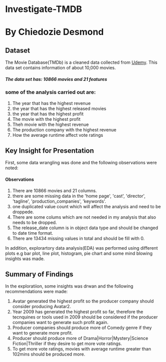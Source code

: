 # Investigate-TMDB
# By Chiedozie Desmond
## Dataset
The Movie Database(TMDb) is a cleaned data collected from [Udemy](https://www.google.com/url?q=https://d17h27t6h515a5.cloudfront.net/topher/2017/October/59dd1c4c_tmdb-movies/tmdb-movies.csv&sa=D&ust=1532469042115000). This data set contains  information of about 10,000 movies. <br>
 ##### The data set has: 10866 movies and 21 features 

### some of the analysis carried out are: 
1. The year that has the highest revenue
2. the year that has the highest released movies
3. the year that has the highest profit
4. The movie with the highest profit
5. Theh movie with the highest revenue
6. The production company with the highest revenue
7. How the average runtime affect vote ratings 

## Key Insight for Presentation
First, some data wrangling was done and the following observations were noted:
#### Observations
1. There are 10866 movies and 21 columns.
2. there are some missing data in the 'home page', 'cast', 'director', 'tagline', 'production_companies', 'keywords'.
3. one duplicated value count which will affect the analysis and need to be droppede.
4. There are some colums which are not needed in my analysis that also needs to be dropped.
5. The release_date column is in object data type and should be changed to date time format.
6. There are 13434 missing values in total and should be fill with 0.

In addition, explorartory data analysis(EDA) was performed using different plots e.g bar plot, line plot, histogram, pie chart and some mind blowing insights was made.

## Summary of Findings
In the exploratiion, some insights was drwan and the following recommendations were made:
1. Avatar generated the highest profit so the producer company should consider producing Avatar2.
2. Year 2009 has generated the highest profit so far, therefore the tecnquines or tools used in 2009    should be considered if the producer companies want to generate such profit again.
3. Producer companies should produce more of Comedy genre if they want to generate more profit.
4. Producer should produce more of Drama|Horror|Mystery|Science Fiction|Thriller if they desire to      get more vote ratings.
5. To get more vote ratings, movies with average runtime greater than 102mins should be produced        more.
